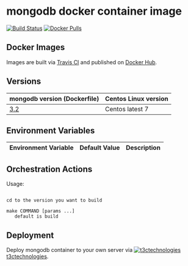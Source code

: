 # mongodb docker container image

[![Build Status](https://travis-ci.org/t3ctechnologies/mongodb.svg?branch=master)](https://travis-ci.org/t3ctechnologies/mariadb)
[![Docker Pulls](https://img.shields.io/docker/pulls/t3ctechnologies/mongodb.svg)](https://hub.docker.com/r/t3ctechnologies/mariadb)

## Docker Images

Images are built via [Travis CI](https://travis-ci.org/t3ctechnologies/mongodb) and published on [Docker Hub](https://hub.docker.com/r/t3ctechnologies/mariadb).

## Versions

| mongodb version (Dockerfile) | Centos Linux version |
| ---------------------------- | -------------------- |
| [3.2](https://github.com/t3ctechnologies/mongodb/tree/master/3.2/Dockerfile) | Centos latest 7 |

## Environment Variables

| Environment Variable | Default Value | Description |
| -------------------- | ------------- | ----------- |


## Orchestration Actions

Usage:
```

cd to the version you want to build

make COMMAND [params ...]
   default is build

```

## Deployment

Deploy mongodb container to your own server via [![t3ctechnologies](https://www.google.com/s2/favicons?domain=t3ctechnologies.com) t3ctechnologies](http://t3c.io).
